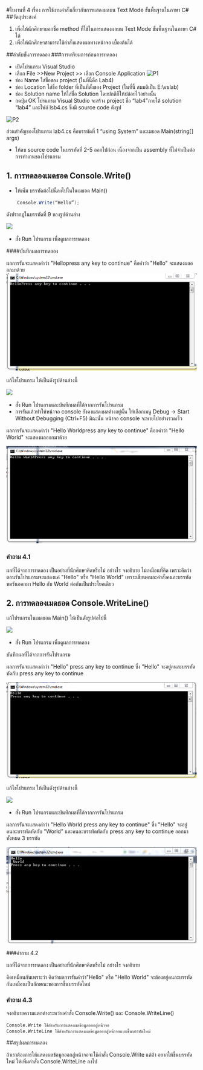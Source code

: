 #ใบงานที่ 4
เรื่อง การใช้งานคำสั่งเกี่ยวกับการแสดงผลบน Text Mode ขั้นพื้นฐานในภาษา C#
##วัตถุประสงค์
1. เพื่อให้นักศึกษาบอกชื่อ method ที่ใช้ในการแสดงผลบน Text Mode ขั้นพื้นฐานในภาษา C# ได้
2. เพื่อให้นักศึกษาสามารถใช้คำสั่งแสดงผลทางหน้าจอ เบื้องต้นได้

##ลำดับขั้นการทดลอง
###การเตรียมการก่อนการทดลอง
  * เปิดโปรแกรม Visual Studio 
  *  เลือก File >>New Project >> เลือก Console Application 
![P1](https://github.com/Desktop-Programming-Lab-2559/LAB-04/blob/master/imgs/P1.png)
  *  ช่อง Name ใส่ชื่อของ project (ในที่นี้คือ Lab4)
  *  ช่อง Location ใส่ชื่อ folder ที่เป็นที่ตั้งของ Project (ในที่นี้ สมมติเป็น E:\vslab)
  *  ช่อง Solution name ให้ใส่ชื่อ Solution โดยปกติก็ให้ปล่อยไว้อย่างนั้น 
  *  กดปุ่ม OK โปรแกรม Visual Studio จะสร้าง project ชื่อ “lab4”ภายใต้ solution “lab4” และไฟล์ lsb4.cs ซึ่งมี source code ดังรูป 

![P2](https://github.com/Desktop-Programming-Lab-2559/LAB-04/blob/master/imgs/P2.png)

ส่วนสำคัญของโปรแกรม lab4.cs  คือบรรทัดที่ 1 “using System” และเมธอด Main(string[] args)


 *  ให้ลบ source code ในบรรทัดที่ 2-5 ออกไปก่อน เนื่องจากเป็น assembly ที่ไม่จำเป็นต่อการทำงานของโปรแกรม 

## 1. การทดลองเมดธอด Console.Write()
* ให้เพิ่ม บรรทัดต่อไปนี้ลงไปในในเมธอด Main()
```csharp 
    Console.Write(“Hello”);
```
ดังปรากฏในบรรทัดที่ 9 ของรูปด้านล่าง 

![](https://github.com/Desktop-Programming-Lab-2559/LAB-04/blob/master/imgs/P3.png)
 
 * สั่ง Run โปรแกรม เพื่อดูผลการทดลอง 

####บันทึกผลการทดลอง

ผลการรันจะแสดงคำว่า "Hellopress any key to continue" คือคำว่า "Hello" จะแสดงผลออกมาด้วย
![](https://github.com/Jarukan57030147/LAB-04/blob/master/imgs/Capture.PNG?raw=true)

แก้ไขโปรแกรม ให้เป็นดังรูปด้านล่างนี้    

![](https://github.com/Desktop-Programming-Lab-2559/LAB-04/blob/master/imgs/P4.png)

 * สั่ง Run โปรแกรมและบันทึกผลที่ได้จากการรันโปรแกรม
 * การรันแล้วทำให้หน้าจอ console ยังคงแสดงผลค้างอยู่นั้น ให้เลือกเมนู Debug -> Start Without Debugging (Ctrl+F5) มิฉะนั้น หน้าจอ console จะหายไปอย่างรวดเร็ว

ผลการรันจะแสดงคำว่า "Hello Worldpress any key to continue" คืออคำว่า "Hello World" จะแสดงผลออกมาด้วย

![](https://github.com/Jarukan57030147/LAB-04/blob/master/imgs/Capture1.PNG?raw=true)



### คำถาม 4.1 

ผลที่ได้จากการทดลอง เป็นอย่างที่นักศึกษาคิดหรือไม่ อย่างไร  จงอธิบาย
 ไม่เหมือนที่คิด เพราะคิดว่า ตอนรันโปรแกรมจะแสดงแค่ "Hello" 
 หรือ "Hello World" เพราะเขียนคนละคำสั่งคนละบรรทัดพอรันออกมา Hello กับ World ต่อกันเป็นประโยคเดียว

## 2. การทดลองเมดธอด Console.WriteLine()

แก้โปรแกรมในเมดธอด Main() ให้เป็นดังรูปต่อไปนี้

![](https://github.com/Desktop-Programming-Lab-2559/LAB-04/blob/master/imgs/P5.png)

 * สั่ง Run โปรแกรม เพื่อดูผลการทดลอง 

บันทึกผลที่ได้จากการรันโปรแกรม

ผลการรันจะแสดงคำว่า "Hello" press any key to continue ซึ่ง "Hello" จะอยู่คนละบรรทัดทัดกับ press any key to continue 

![](https://github.com/Jarukan57030147/LAB-04/blob/master/imgs/Capture2.PNG?raw=true)

แก้ไขโปรแกรม ให้เป็นดังรูปด้านล่างนี้

![](https://github.com/Desktop-Programming-Lab-2559/LAB-04/blob/master/imgs/P6.png)

 * สั่ง Run โปรแกรมและบันทึกผลที่ได้จากการรันโปรแกรม

ผลการรันจะแสดงคำว่า "Hello World  press any key to continue" ซึ่ง "Hello" จะอยู่คนละบรรทัดทัดกับ "World" 
และคนละบรรทัดทัดกับ press any key to continue ออกมาทั้งหมด 3 บรรทัด 

![](https://github.com/Jarukan57030147/LAB-04/blob/master/imgs/Capture3.PNG?raw=true)


###คำถาม 4.2

ผลที่ได้จากการทดลอง เป็นอย่างที่นักศึกษาคิดหรือไม่ อย่างไร  จงอธิบาย

คิดเหมือนกันเพราะว่า คิดว่าผลการรันคำว่า"Hello" หรือ "Hello World" จะต้องอยู่คนละบรรทัดกันเหมือนเป็นลักษณะของการขึ้นบรรทัดใหม่

### คำถาม 4.3 

จงอธิบายความแตกต่างระหว่างคำสั่ง Console.Write() และ Console.WriteLine()

    Console.Write ใช้สำหรับการแสดงผลข้อมูลออกสู่หน้าจอ
    Console.WriteLine ใช้สำหรับการแสดงผลข้อมูลออกสู่หน้าจอแบบขึ้นบรรทัดใหม่

##สรุปผลการทดลอง

ถ้าเราต้องการให้แสดงผลข้อมูลออกสู่หน้าจอจะใช้คำสั่ง Console.Write แต่ถ้า อยากให้ขึ้นบรรทัดใหม่ ให้เพิ่มคำสั่ง Console.WriteLine ลงไป
